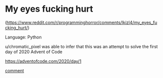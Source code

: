 # My eyes fucking hurt
(https://www.reddit.com/r/programminghorror/comments/lkizl4/my_eyes_fucking_hurt/)

Language: Python

u/chromatic_pixel was able to infer that this was an attempt to solve the first day of 2020 Advent of Code

https://adventofcode.com/2020/day/1

[comment](https://www.reddit.com/r/programminghorror/comments/lkizl4/my_eyes_fucking_hurt/gnklpc5?utm_source=share&utm_medium=web2x&context=3)
